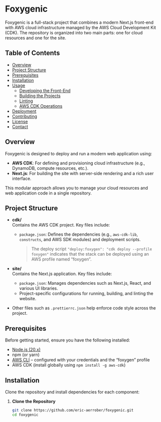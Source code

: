 # Foxygenic

Foxygenic is a full-stack project that combines a modern Next.js front-end with AWS cloud infrastructure managed by the AWS Cloud Development Kit (CDK). The repository is organized into two main parts: one for cloud resources and one for the site.

## Table of Contents

-   [Overview](#overview)
-   [Project Structure](#project-structure)
-   [Prerequisites](#prerequisites)
-   [Installation](#installation)
-   [Usage](#usage)
    -   [Developing the Front-End](#developing-the-front-end)
    -   [Building the Projects](#building-the-projects)
    -   [Linting](#linting)
    -   [AWS CDK Operations](#aws-cdk-operations)
-   [Deployment](#deployment)
-   [Contributing](#contributing)
-   [License](#license)
-   [Contact](#contact)

## Overview

Foxygenic is designed to deploy and run a modern web application using:

-   **AWS CDK**: For defining and provisioning cloud infrastructure (e.g., DynamoDB, compute resources, etc.).
-   **Next.js**: For building the site with server-side rendering and a rich user interface.

This modular approach allows you to manage your cloud resources and web application code in a single repository.

## Project Structure

-   **cdk/**  
    Contains the AWS CDK project. Key files include:

    -   `package.json`: Defines the dependencies (e.g., `aws-cdk-lib`, `constructs`, and AWS SDK modules) and deployment scripts.
        > The deploy script `"deploy:foxygen": "cdk deploy --profile foxygen"` indicates that the stack can be deployed using an AWS profile named “foxygen”.

-   **site/**  
    Contains the Next.js application. Key files include:

    -   `package.json`: Manages dependencies such as Next.js, React, and various UI libraries.
    -   Project-specific configurations for running, building, and linting the website.

-   Other files such as `.prettierrc.json` help enforce code style across the project.

## Prerequisites

Before getting started, ensure you have the following installed:

-   [Node.js (20.x)](https://nodejs.org/)
-   npm (or yarn)
-   [AWS CLI](https://aws.amazon.com/cli/) – configured with your credentials and the “foxygen” profile
-   AWS CDK (install globally using `npm install -g aws-cdk`)

## Installation

Clone the repository and install dependencies for each component:

1. **Clone the Repository**
    ```bash
    git clone https://github.com/eric-aerrober/foxygenic.git
    cd foxygenic
    ```
